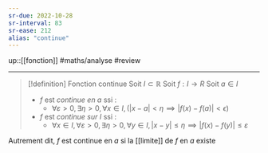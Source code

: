 ```yaml
---
sr-due: 2022-10-28
sr-interval: 83
sr-ease: 212
alias: "continue"
---
```

up::[[fonction]]
#maths/analyse #review 

----

> [!definition] Fonction continue
> Soit $I \subset \mathbb{R}$
> Soit $f: I \to R$
> Soit $a \in I$
>  - $f$ est _continue en $a$_ ssi :
>      - $\forall \varepsilon>0, \exists\eta > 0, \forall x\in I, (|x-a| < \eta \implies |f(x) - f(a)| < \epsilon)$
>  - $f$ est _continue sur $I$_ ssi :
>      - $\forall x \in I, \forall \varepsilon > 0, \exists \eta > 0, \forall y \in I, |x-y| \leq \eta \implies |f(x)-f(y)| \leq \varepsilon$

Autrement dit, $f$ est continue en $a$ si la [[limite]] de $f$ en $a$ existe

